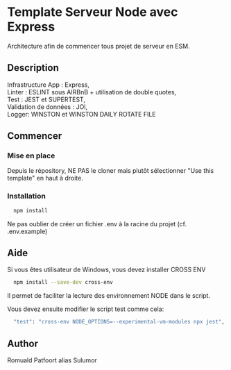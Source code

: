 # Template Serveur Node avec Express

Architecture afin de commencer tous projet de serveur en ESM.

## Description

Infrastructure App : Express,  
Linter : ESLINT sous AIRBnB + utilisation de double quotes,  
Test : JEST et SUPERTEST,  
Validation de données : JOI,  
Logger: WINSTON et WINSTON DAILY ROTATE FILE  

## Commencer

### Mise en place

Depuis le répository, NE PAS le cloner mais plutôt sélectionner "Use this template" en haut à droite. 

### Installation
```bash
  npm install
```
Ne pas oublier de créer un fichier .env à la racine du projet (cf. .env.example)


## Aide

Si vous êtes utilisateur de Windows, vous devez installer CROSS ENV
```bash
  npm install --save-dev cross-env
```
Il permet de faciliter la lecture des environnement NODE dans le script.

Vous devez ensuite modifier le script test comme cela:
```bash
  "test": "cross-env NODE_OPTIONS=--experimental-vm-modules npx jest",
```

## Author

Romuald Patfoort alias Sulumor

